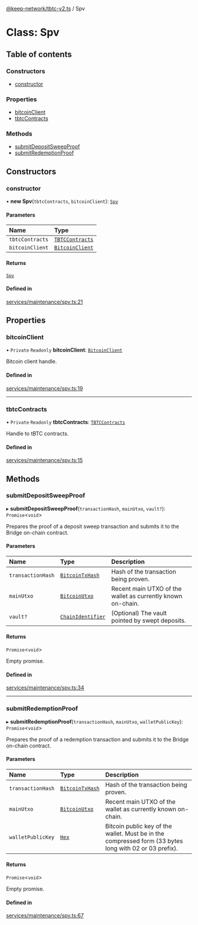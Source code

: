 [@keep-network/tbtc-v2.ts](../README.md) / Spv

# Class: Spv

## Table of contents

### Constructors

- [constructor](Spv.md#constructor)

### Properties

- [bitcoinClient](Spv.md#bitcoinclient)
- [tbtcContracts](Spv.md#tbtccontracts)

### Methods

- [submitDepositSweepProof](Spv.md#submitdepositsweepproof)
- [submitRedemptionProof](Spv.md#submitredemptionproof)

## Constructors

### constructor

• **new Spv**(`tbtcContracts`, `bitcoinClient`): [`Spv`](Spv.md)

#### Parameters

| Name | Type |
| :------ | :------ |
| `tbtcContracts` | [`TBTCContracts`](../README.md#tbtccontracts) |
| `bitcoinClient` | [`BitcoinClient`](../interfaces/BitcoinClient.md) |

#### Returns

[`Spv`](Spv.md)

#### Defined in

[services/maintenance/spv.ts:21](https://github.com/keep-network/tbtc-v2/blob/807249d0/typescript/src/services/maintenance/spv.ts#L21)

## Properties

### bitcoinClient

• `Private` `Readonly` **bitcoinClient**: [`BitcoinClient`](../interfaces/BitcoinClient.md)

Bitcoin client handle.

#### Defined in

[services/maintenance/spv.ts:19](https://github.com/keep-network/tbtc-v2/blob/807249d0/typescript/src/services/maintenance/spv.ts#L19)

___

### tbtcContracts

• `Private` `Readonly` **tbtcContracts**: [`TBTCContracts`](../README.md#tbtccontracts)

Handle to tBTC contracts.

#### Defined in

[services/maintenance/spv.ts:15](https://github.com/keep-network/tbtc-v2/blob/807249d0/typescript/src/services/maintenance/spv.ts#L15)

## Methods

### submitDepositSweepProof

▸ **submitDepositSweepProof**(`transactionHash`, `mainUtxo`, `vault?`): `Promise`\<`void`\>

Prepares the proof of a deposit sweep transaction and submits it to the
Bridge on-chain contract.

#### Parameters

| Name | Type | Description |
| :------ | :------ | :------ |
| `transactionHash` | [`BitcoinTxHash`](BitcoinTxHash.md) | Hash of the transaction being proven. |
| `mainUtxo` | [`BitcoinUtxo`](../README.md#bitcoinutxo) | Recent main UTXO of the wallet as currently known on-chain. |
| `vault?` | [`ChainIdentifier`](../interfaces/ChainIdentifier.md) | (Optional) The vault pointed by swept deposits. |

#### Returns

`Promise`\<`void`\>

Empty promise.

#### Defined in

[services/maintenance/spv.ts:34](https://github.com/keep-network/tbtc-v2/blob/807249d0/typescript/src/services/maintenance/spv.ts#L34)

___

### submitRedemptionProof

▸ **submitRedemptionProof**(`transactionHash`, `mainUtxo`, `walletPublicKey`): `Promise`\<`void`\>

Prepares the proof of a redemption transaction and submits it to the
Bridge on-chain contract.

#### Parameters

| Name | Type | Description |
| :------ | :------ | :------ |
| `transactionHash` | [`BitcoinTxHash`](BitcoinTxHash.md) | Hash of the transaction being proven. |
| `mainUtxo` | [`BitcoinUtxo`](../README.md#bitcoinutxo) | Recent main UTXO of the wallet as currently known on-chain. |
| `walletPublicKey` | [`Hex`](Hex.md) | Bitcoin public key of the wallet. Must be in the compressed form (33 bytes long with 02 or 03 prefix). |

#### Returns

`Promise`\<`void`\>

Empty promise.

#### Defined in

[services/maintenance/spv.ts:67](https://github.com/keep-network/tbtc-v2/blob/807249d0/typescript/src/services/maintenance/spv.ts#L67)

